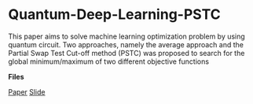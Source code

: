 # Quantum-Deep-Learning-PSTC

This paper aims to solve machine learning optimization problem by using quantum circuit. Two approaches, namely the average approach and the Partial Swap Test Cut-off method (PSTC) was proposed to search for the global minimum/maximum of two different objective functions

**Files**

[Paper][1]
[Slide][2]

[1]: https://github.com/lanstonchu/Quantum-Deep-Learning-PSTC/blob/master/Paper%20-%20Global%20Optimum%20Search%20in%20Quantum%20Deep%20Learning.pdf
[2]: https://github.com/lanstonchu/Quantum-Deep-Learning-PSTC/blob/master/Slide%20-%20Global%20Optimum%20Search%20in%20Quantum%20Deep%20Learning.pdf
